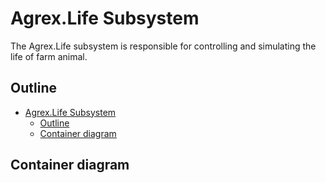 # Agrex.Life Subsystem

The Agrex.Life subsystem is responsible for controlling and simulating the life of farm animal.

## Outline 

- [Agrex.Life Subsystem](#agrexlife-subsystem)
  - [Outline](#outline)
  - [Container diagram](#container-diagram)


## Container diagram